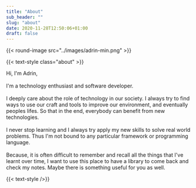 ```yaml
---
title: "About"
sub_header: ""
slug: "about"
date: 2020-11-28T12:50:06+01:00
draft: false
---
```


{{< round-image src="../images/adrin-min.png" >}}

{{< text-style class="about" >}}

Hi, I'm Adrin,
</br>
</br>
I'm a technology enthusiast and software developer.
</br></br>
I deeply care about the role of technology in our society. I always try to find ways to use our craft and tools to improve our environment, and eventually peoples lifes. So that in the end, everybody can benefit from new technologies.</br></br>
I never stop learning and I always try apply my new skills to solve real world problems. Thus I'm not bound to any particular framework or programming language.
</br></br>
Because, it is often difficult to remember and recall all the things that I've learnt over time, I want to use this place to have a library to come back and check my notes. Maybe there is something useful for you as well.

{{< text-style />}}